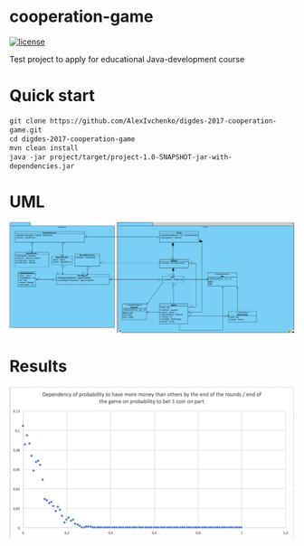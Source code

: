 # cooperation-game


[![license](https://img.shields.io/github/license/AlexIvchenko/digdes-2017-cooperation-game.svg)]()

Test project to apply for educational Java-development course

# Quick start
```
git clone https://github.com/AlexIvchenko/digdes-2017-cooperation-game.git
cd digdes-2017-cooperation-game
mvn clean install
java -jar project/target/project-1.0-SNAPSHOT-jar-with-dependencies.jar
```
# UML
![](https://github.com/AlexIvchenko/digdes-2017-cooperation-game/blob/master/diagrams/cooperation-game.png)

# Results
![](https://github.com/AlexIvchenko/digdes-2017-cooperation-game/blob/master/project/results/result.png)
